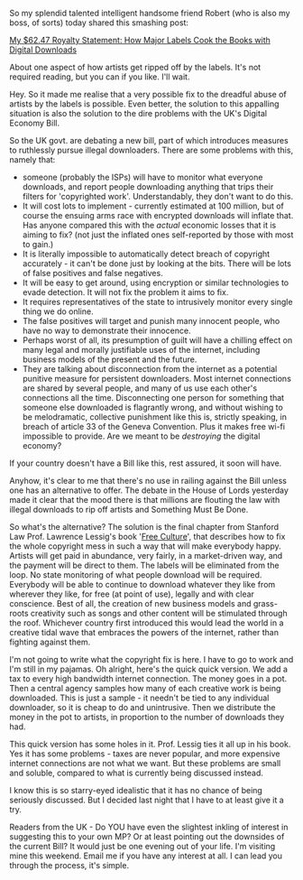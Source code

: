 <!--
.. title: [SOLVED]UK Digital Economy Bill
.. slug: solveduk-digital-economy-bill
.. date: 2009-12-03 10:04:59-06:00
.. tags: geek,software,imho,python,lessig,politics
-->

So my splendid talented intelligent handsome friend Robert (who is also
my boss, of sorts) today shared this smashing post:

[My \$62.47 Royalty Statement: How Major Labels Cook the Books with
Digital
Downloads](http://gizmodo.com/5417318/my-6247-royalty-statement-how-major-labels-cook-the-books-with-digital-downloads)

About one aspect of how artists get ripped off by the labels. It's not
required reading, but you can if you like. I'll wait.

Hey. So it made me realise that a very possible fix to the dreadful
abuse of artists by the labels is possible. Even better, the solution to
this appalling situation is also the solution to the dire problems with
the UK's Digital Economy Bill.

So the UK govt. are debating a new bill, part of which introduces
measures to ruthlessly pursue illegal downloaders. There are some
problems with this, namely that:

-   someone (probably the ISPs) will have to monitor what everyone
    downloads, and report people downloading anything that trips their
    filters for 'copyrighted work'. Understandably, they don't want to
    do this.
-   It will cost lots to implement - currently estimated at 100
    million, but of course the ensuing arms race with encrypted
    downloads will inflate that. Has anyone compared this with the
    *actual* economic losses that it is aiming to fix? (not just the
    inflated ones self-reported by those with most to gain.)
-   It is literally impossible to automatically detect breach of
    copyright accurately - it can't be done just by looking at the bits.
    There will be lots of false positives and false negatives.
-   It will be easy to get around, using encryption or similar
    technologies to evade detection. It will not fix the problem it aims
    to fix.
-   It requires representatives of the state to intrusively monitor
    every single thing we do online.
-   The false positives will target and punish many innocent people,
    who have no way to demonstrate their innocence.
-   Perhaps worst of all, its presumption of guilt will have a chilling
    effect on many legal and morally justifiable uses of the internet,
    including business models of the present and the future.
-   They are talking about disconnection from the internet as a
    potential punitive measure for persistent downloaders. Most internet
    connections are shared by several people, and many of us use each
    other's connections all the time. Disconnecting one person for
    something that someone else downloaded is flagrantly wrong, and
    without wishing to be melodramatic, collective punishment like this
    is, strictly speaking, in breach of article 33 of the Geneva
    Convention. Plus it makes free wi-fi impossible to provide. Are we
    meant to be *destroying* the digital economy?

If your country doesn't have a Bill like this, rest assured, it soon
will have.

Anyhow, it's clear to me that there's no use in railing against the Bill
unless one has an alternative to offer. The debate in the House of Lords
yesterday made it clear that the mood there is that millions are
flouting the law with illegal downloads to rip off artists and Something
Must Be Done.

So what's the alternative? The solution is the final chapter from
Stanford Law Prof. Lawrence Lessig's book '[Free
Culture](http://www.amazon.co.uk/Free-Culture-Nature-Future-Creativity/dp/0143034650)',
that describes how to fix the whole copyright mess in such a way that
will make everybody happy. Artists will get paid in abundance, very
fairly, in a market-driven way, and the payment will be direct to them.
The labels will be eliminated from the loop. No state monitoring of what
people download will be required. Everybody will be able to continue to
download whatever they like from wherever they like, for free (at point
of use), legally and with clear conscience. Best of all, the creation of
new business models and grass-roots creativity such as songs and other
content will be stimulated through the roof. Whichever country first
introduced this would lead the world in a creative tidal wave that
embraces the powers of the internet, rather than fighting against them.

I'm not going to write what the copyright fix is here. I have to go to
work and I'm still in my pajamas. Oh alright, here's the quick quick
version. We add a tax to every high bandwidth internet connection. The
money goes in a pot. Then a central agency samples how many of each
creative work is being downloaded. This is just a sample - it needn't be
tied to any individual downloader, so it is cheap to do and unintrusive.
Then we distribute the money in the pot to artists, in proportion to the
number of downloads they had.

This quick version has some holes in it. Prof. Lessig ties it all up in
his book. Yes it has some problems - taxes are never popular, and more
expensive internet connections are not what we want. But these problems
are small and soluble, compared to what is currently being discussed
instead.

I know this is so starry-eyed idealistic that it has no chance of being
seriously discussed. But I decided last night that I have to at least
give it a try.

Readers from the UK - Do YOU have even the slightest inkling of
interest in suggesting this to your own MP? Or at least pointing out the
downsides of the current Bill? It would just be one evening out of your
life. I'm visiting mine this weekend. Email me if you have any interest
at all. I can lead you through the process, it's simple.
